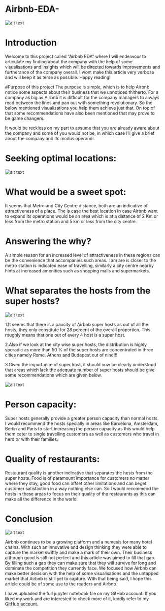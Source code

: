 # Airbnb-EDA-

![alt text](https://miro.medium.com/v2/resize:fit:828/format:webp/0*qR74yETomQEKsi3d.jpg)

# Introduction

Welcome to this project called “Airbnb EDA” where I will endeavour to articulate my finding about the company with the help of some visualisations and insights which will be directed towards improvements and furtherance of the company overall. I wont make this article very verbose and will keep it as terse as possible. Happy reading!

#Purpose of this project
The purpose is simple, which is to help Airbnb notice some aspects about their business that we unnoticed thitherto. For a company as big as Airbnb it is difficult for the company managers to always read between the lines and pan out with something revolutionary. So the below mentioned visualizations you help them achieve just that. On top of that some recommendations have also been mentioned that may prove to be game changers.

It would be reckless on my part to assume that you are already aware about the company and some of you would not be, in which case I’ll give a brief about the company and its modus operandi.

# Seeking optimal locations:

![alt text](https://miro.medium.com/v2/resize:fit:1400/format:webp/1*AByRHH9MtyiFsE-1407LxQ.png)

# What would be a sweet spot:

It seems that Metro and City Centre distance, both are an indicative of attractiveness of a place. The is case the best location in case Airbnb want to expand its operations would be an area which is at a distance of 2 Km or less from the metro station and 5 km or less from the city centre.

# Answering the why?

A simple reason for an increased level of attractiveness in these regions can be the convenience that accompanies such areas. I am are is closer to the metro station is indicated ease of travelling, similarly a city centre nearby hints at increased amenities such as shopping malls and supermarkets.

# What separates the hosts from the super hosts?

![alt text](https://miro.medium.com/v2/resize:fit:828/format:webp/1*qDGo2nJSXw4DHU4DYZ6uSQ.png)

1.It seems that there is a paucity of Airbnb super hosts as out of all the hosts, they only constitute for 28 percent of the overall proportion. This roughly means that one out of every 4 host is a super host.

2.Also if we look at the city wise super hosts, the distribution is highly sporadic as more than 50 % of the super hosts are concentrated in three cities namely Rome, Athens and Budapest out of nine!!!

3.Given the importance of super host, it should now be clearly understood that areas which lack the adequate number of super hosts should be give some recommendations which are given below.

![alt text](https://miro.medium.com/v2/resize:fit:828/format:webp/1*JShD50EnqRf61k_Whb08Mg.png)

# Person capacity:

Super hosts generally provide a greater person capacity than normal hosts. I would recommend the hosts specially in areas like Barcelona, Amsterdam, Berlin and Paris to start increasing the person capacity as this would help them cater to single travelling customers as well as customers who travel in herd or with their families.

# Quality of restaurants:

Restaurant quality is another indicative that separates the hosts from the super hosts. Food is of paramount importance for customers no matter where they stay, good food can offset other limitations and can beget customer satisfaction in a way nothing else can. So I would recommend the hosts in these areas to focus on their quality of the restaurants as this can make all the difference in the world.

# Conclusion

![alt text](https://miro.medium.com/v2/resize:fit:828/format:webp/0*wCRHoyMVJ1eduoWx.jpg)

Airbnb continues to be a growing platform and a nemesis for many hotel chains. With such an innovative and design thinking they were able to capture the market swiftly and make a mark of their own. Their business although good is still not perfect and this article was aimed to fill that gap. By filling such a gap they can make sure that they will survive for long and dominate the competition they currently face. We focused how Airbnb can make better decision with the help of some visualisations and the untapped market that Airbnb is still yet to capture. With that being said, I hope this article could be of some use to the readers and Airbnb.

I have uploaded the full jupyter notebook file on my GitHub account. If you liked my work and are interested to check more of it, kindly refer to my GitHub account.